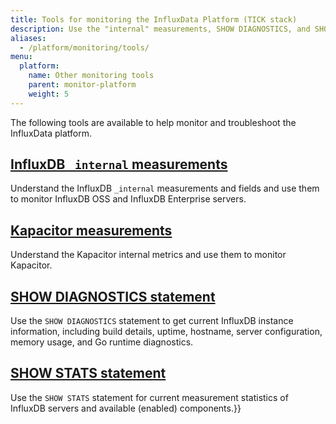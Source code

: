 ```yaml
---
title: Tools for monitoring the InfluxData Platform (TICK stack)
description: Use the "internal" measurements, SHOW DIAGNOSTICS, and SHOW STATS to monitor your InfluxData Platform.
aliases:
  - /platform/monitoring/tools/
menu:
  platform:
    name: Other monitoring tools
    parent: monitor-platform
    weight: 5
---
```


The following tools are available to help monitor and troubleshoot the InfluxData platform.

## [InfluxDB `_internal` measurements](/platform/monitoring/influxdata-platform/tools/measurements-internal)
Understand the InfluxDB `_internal` measurements and fields and use them to monitor
InfluxDB OSS and InfluxDB Enterprise servers.

## [Kapacitor measurements](/platform/monitoring/influxdata-platform/tools/kapacitor-measurements)
Understand the Kapacitor internal metrics and use them to monitor Kapacitor.

## [SHOW DIAGNOSTICS statement ](/platform/monitoring/influxdata-platform/tools/show-diagnostics)
Use the `SHOW DIAGNOSTICS` statement to get current InfluxDB instance information, including build details, uptime, hostname, server configuration, memory usage, and Go runtime diagnostics.

## [SHOW STATS statement](/platform/monitoring/influxdata-platform/tools/show-stats)
Use the `SHOW STATS` statement for current measurement statistics of InfluxDB servers and available (enabled) components.}}
